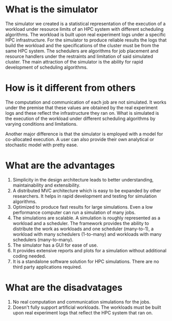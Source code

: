 # What is the simulator

The simulator we created is a statistical representation of the execution of a
workload under resource limits of an HPC system with different scheduling
algorithms. The workload is built upon real experiment logs under a specific HPC
infrastructure. For the simulator to produce reliable results the logs that
build the workload and the specifications of the cluster must be from the same
HPC system. The schedulers are algorithms for job placement and resource
handlers under the restraints and limitation of said simulated cluster. The main
attraction of the simulator is the ability for rapid development of scheduling
algorithms.

# How is it different from others

The computation and communication of each job are not simulated. It works under 
the premise that these values are obtained by the real experiment logs and these 
reflect the infrastructure they ran on. What is simulated is the execution of
the workload under different scheduling algorithms by varying conditions and
limitations.

Another major difference is that the simulator is employed with a model for
co-allocated execution. A user can also provide their own analytical or
stochastic model with pretty ease.

# What are the advantages

1. Simplicity in the design architecture leads to better understanding,
   maintainability and extensibility.
2. A distributed MVC architecture which is easy to be expanded by other
   researchers. It helps in rapid development and testing for simulation
   algorithms.
3. Optimized to produce fast results for large simulations. Even a low
   performance computer can run a simulation of many jobs.
4. The simulations are scalable. A simulation is roughly represented as a
   workload and a scheduler. The framework provides the ability to distribute
   the work as workloads and one scheduler (many-to-1), a workload with many 
   schedulers (1-to-many) and workloads with many schedulers (many-to-many).
5. The simulator has a GUI for ease of use.
5. It provides extensive reports and plots for a simulation without additional
   coding needed.
6. It is a standalone software solution for HPC simulations. There are no third
   party applications required.


# What are the disadvatages

1. No real computation and communication simulations for the jobs.
2. Doesn't fully support artificial workloads. The workloads must be built upon
   real experiment logs that reflect the HPC system that ran on.
